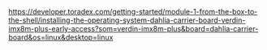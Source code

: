 https://developer.toradex.com/getting-started/module-1-from-the-box-to-the-shell/installing-the-operating-system-dahlia-carrier-board-verdin-imx8m-plus-early-access?som=verdin-imx8m-plus&board=dahlia-carrier-board&os=linux&desktop=linux